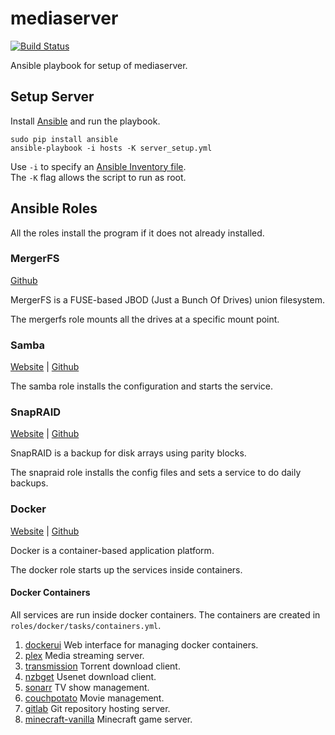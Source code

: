 # mediaserver
[![Build Status](https://travis-ci.org/tyalt1/mediaserver.svg?branch=master)](https://travis-ci.org/tyalt1/mediaserver)

Ansible playbook for setup of mediaserver.

## Setup Server

Install [Ansible](https://docs.ansible.com/ansible/)
and run the playbook.

```
sudo pip install ansible
ansible-playbook -i hosts -K server_setup.yml
```

Use `-i` to specify an [Ansible Inventory file](http://docs.ansible.com/ansible/intro_inventory.html).  
The `-K` flag allows the script to run as root.

## Ansible Roles

All the roles install the program if it does not already installed.

### MergerFS

[Github](https://github.com/trapexit/mergerfs)

MergerFS is a FUSE-based JBOD (Just a Bunch Of Drives) union filesystem.

The mergerfs role mounts all the drives at a specific mount point.

### Samba

[Website](https://www.samba.org/) |
[Github](https://github.com/samba-team/samba)

The samba role installs the configuration and starts the service.

### SnapRAID

[Website](http://www.snapraid.it/) |
[Github](https://github.com/amadvance/snapraid)

SnapRAID is a backup for disk arrays using parity blocks.

The snapraid role installs the config files and sets a service to do daily backups.

### Docker

[Website](https://www.docker.com/) | 
[Github](https://github.com/docker/docker)

Docker is a container-based application platform.

The docker role starts up the services inside containers.

#### Docker Containers

All services are run inside docker containers.
The containers are created in `roles/docker/tasks/containers.yml`.

1. [dockerui](https://hub.docker.com/r/abh1nav/dockerui/)
Web interface for managing docker containers.
1. [plex](https://hub.docker.com/r/linuxserver/plex)
Media streaming server.
1. [transmission](https://hub.docker.com/r/linuxserver/transmission)
Torrent download client.
1. [nzbget](https://hub.docker.com/r/linuxserver/nzbget)
Usenet download client.
1. [sonarr](https://hub.docker.com/r/linuxserver/sonarr)
TV show management.
1. [couchpotato](https://hub.docker.com/r/linuxserver/couchpotato)
Movie management.
1. [gitlab](https://hub.docker.com/r/gitlab/gitlab-ce)
Git repository hosting server.
1. [minecraft-vanilla](https://hub.docker.com/r/kitematic/minecraft/)
Minecraft game server.
